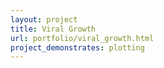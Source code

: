 ```yaml
---
layout: project
title: Viral Growth
url: portfolio/viral_growth.html
project_demonstrates: plotting
---
```

